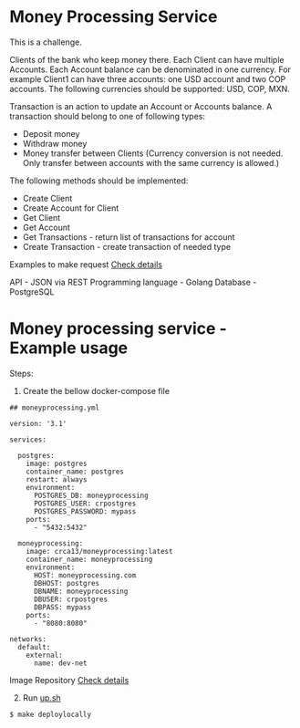 # Money Processing Service
This is a challenge.

Clients of the bank who keep money there.
Each Client can have multiple Accounts.
Each Account balance can be denominated in one currency.
For example Client1 can have three accounts: one USD account and two COP accounts.
The following currencies should be supported: USD, COP, MXN.

Transaction is an action to update an Account or Accounts balance.
A transaction should belong to one of following types:
- Deposit money
- Withdraw money
- Money transfer between Clients (Currency conversion is not needed. Only transfer
between accounts with the same currency is allowed.)

The following methods should be implemented:
- Create Client
- Create Account for Client
- Get Client
- Get Account
- Get Transactions - return list of transactions for account
- Create Transaction - create transaction of needed type

Examples to make request [Check details](./documents/client)

API - JSON via REST
Programming language - Golang
Database - PostgreSQL

# Money processing service -  Example usage
Steps:
1. Create the bellow docker-compose file

```
## moneyprocessing.yml

version: '3.1'

services:

  postgres:
    image: postgres
    container_name: postgres
    restart: always
    environment:
      POSTGRES_DB: moneyprocessing
      POSTGRES_USER: crpostgres
      POSTGRES_PASSWORD: mypass
    ports:
      - "5432:5432"

  moneyprocessing:
    image: crca13/moneyprocessing:latest
    container_name: moneyprocessing
    environment:
      HOST: moneyprocessing.com
      DBHOST: postgres
      DBNAME: moneyprocessing
      DBUSER: crpostgres
      DBPASS: mypass
    ports:
      - "8080:8080"

networks:
  default:
    external:
      name: dev-net
```

Image Repository [Check details](https://hub.docker.com/r/crca13/moneyprocessing)

2. Run [up.sh](./documents/docker/up.sh)
```
$ make deploylocally
```
